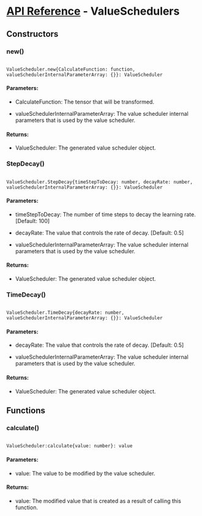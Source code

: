 # [API Reference](../API.md) - ValueSchedulers

## Constructors

### new()

```

ValueScheduler.new{CalculateFunction: function, valueSchedulerInternalParameterArray: {}}: ValueScheduler

```

#### Parameters:

* CalculateFunction: The tensor that will be transformed.

* valueSchedulerInternalParameterArray: The value scheduler internal parameters that is used by the value scheduler.

#### Returns:

* ValueScheduler: The generated value scheduler object.

### StepDecay()

```

ValueScheduler.StepDecay{timeStepToDecay: number, decayRate: number, valueSchedulerInternalParameterArray: {}}: ValueScheduler

```

#### Parameters:

* timeStepToDecay: The number of time steps to decay the learning rate. [Default: 100]

* decayRate: The value that controls the rate of decay. [Default: 0.5]

* valueSchedulerInternalParameterArray: The value scheduler internal parameters that is used by the value scheduler.

#### Returns:

* ValueScheduler: The generated value scheduler object.

### TimeDecay()

```

ValueScheduler.TimeDecay{decayRate: number, valueSchedulerInternalParameterArray: {}}: ValueScheduler

```

#### Parameters:

* decayRate: The value that controls the rate of decay. [Default: 0.5]

* valueSchedulerInternalParameterArray: The value scheduler internal parameters that is used by the value scheduler.

#### Returns:

* ValueScheduler: The generated value scheduler object.

## Functions

### calculate()

```

ValueScheduler:calculate{value: number}: value

```

#### Parameters:

* value: The value to be modified by the value scheduler.

#### Returns:

* value: The modified value that is created as a result of calling this function.
